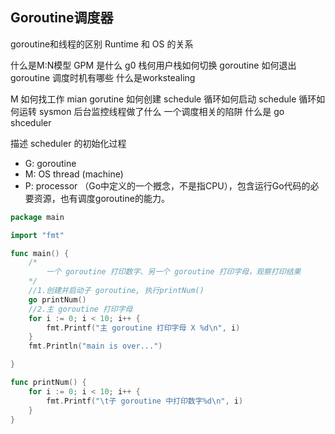 

## Goroutine调度器



goroutine和线程的区别 
Runtime 和 OS 的关系

什么是M:N模型 
GPM 是什么 
g0 栈何用户栈如何切换 
goroutine 如何退出 
goroutine 调度时机有哪些 
什么是workstealing 

M 如何找工作 
mian gorutine 如何创建 
schedule 循环如何启动 
schedule 循环如何运转 
sysmon 后台监控线程做了什么 
一个调度相关的陷阱 
什么是 go shceduler 


描述 scheduler 的初始化过程




- G: goroutine
- M: OS thread (machine)
- P: processor （Go中定义的一个摡念，不是指CPU），包含运行Go代码的必要资源，也有调度goroutine的能力。



```go
package main

import "fmt"

func main() {
	/*
		一个 goroutine 打印数字、另一个 goroutine 打印字母，观察打印结果
	*/
	//1.创建并启动子 goroutine, 执行printNum()
	go printNum()
	//2.主 goroutine 打印字母
	for i := 0; i < 10; i++ {
		fmt.Printf("主 goroutine 打印字母 X %d\n", i)
	}
	fmt.Println("main is over...")

}

func printNum() {
	for i := 0; i < 10; i++ {
		fmt.Printf("\t子 goroutine 中打印数字%d\n", i)
	}
}

```

